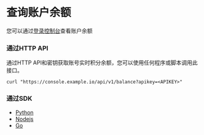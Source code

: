 # 查询账户余额

您可以通过[登录控制台](https://console.cloudbypass.com/#/api/)查看账户余额

### 通过HTTP API

通过HTTP API和密钥获取账号实时积分余额，您可以使用任何程序或脚本调用此接口。

```shell
curl "https://console.example.io/api/v1/balance?apikey=<APIKEY>"
```

### 通过SDK

* [Python](/zh-cn/python_sdk?id=查询余额)
* [Nodejs](/zh-cn/nodejs_sdk?id=查询余额)
* [Go](/zh-cn/golang_sdk?id=查询余额)
